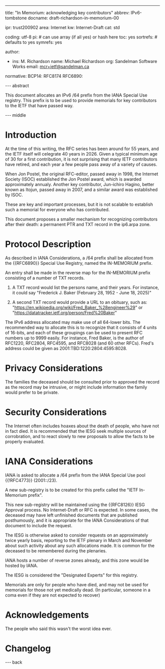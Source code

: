 ---
title: "In Memorium: acknowledging key contributors"
abbrev: IPv6-tombstone
docname: draft-richardson-in-memorium-00

ipr: trust200902
area: Internet
kw: Internet-Draft
cat: std

coding: utf-8
pi:    # can use array (if all yes) or hash here
  toc: yes
  sortrefs:   # defaults to yes
  symrefs: yes

author:

- ins: M. Richardson
  name: Michael Richardson
  org: Sandelman Software Works
  email: mcr+ietf@sandelman.ca

normative:
  BCP14: RFC8174
  RFC6890:

--- abstract

This document allocates an IPv6 /64 prefix from the IANA Special Use registry.
This prefix is to be used to provide memorials for key contributors to the IETF that have passed way.

--- middle

# Introduction

At the time of this writing, the RFC series has been around for 55 years, and the IETF itself will celegrate 40 years in 2026.
Given a typical minimum age of 30 for a first contribution, it is not surprising that many IETF contributors have retired, and each year a few people pass away of a variety of causes.

When Jon Postel, the original RFC-editor, passed away in 1998, the Internet Society (ISOC) established the Jon Postel award, which is awarded approximately annualy.
Another key contributor, Jun-ichiro Hagino, better known as Itojun, passed away in 2007, and a similar award was established by ISOC.

These are key and important processes, but it is not scalable to establish such a memorial for everyone who has contributed.

This document proposes a smaller mechanism for recognizing contributors after their death:  a permanent PTR and TXT record in the ip6.arpa zone.

# Protocol Description

As described in IANA Considerations, a /64 prefix shall be allocated from the {{RFC6890}} Special Use Registry, named the IN-MEMORIUM prefix.

An entry shall be made in the reverse map for the IN-MEMORIUM prefix consisting of a number of TXT records.

1. A TXT record would list the persons name, and their years.  For instance, it could say "Frederick J. Baker (February 28, 1952 - June 18, 2025)"

2. A second TXT record would provide a URL to an obituary, such as:
"https://en.wikipedia.org/wiki/Fred_Baker_%28engineer%29" or "https://datatracker.ietf.org/person/Fred%20Baker"

The IPv6 address allocated may make use of all 64-lower bits.
The recommended way to allocate this is to recognize that it consists of 4 units of 16-bits, and each of these groupings can be used to present RFC numbers up to 9999 easily.
For instance, Fred Baker, is the author of RFC1220, RFC2804, RFC4595, and RFC8028 (and 60 other RFCs).
Fred's address could be given as 2001:TBD:1220:2804:4595:8028.


# Privacy Considerations

The families the deceased should be consulted prior to approved the record as the record may be intrusive, or might include information the family would prefer to be private.

# Security Considerations

The Internet often includes hoaxes about the death of people, who have not in fact died.
It is recommended that the IESG seek multiple sources of corrobration, and to react slowly to new proposals to allow the facts to be properly evaluated.

# IANA Considerations

IANA is asked to allocate a /64 prefix from the IANA Special Use pool {{!RFC4773}}
(2001::/23).

A new sub-registry is to be created for this prefix called the "IETF In-Memorium prefix".

This new sub-registry will be maintained using the {{RFC8126}} IESG Approval process.
No Internet-Draft or RFC is expected.
In some cases, the deceased may have left unfinished documents that are published posthumously, and it is appropriate for the IANA Considerations of that document to include the request.

The IESG is otherwise asked to consider requests on an approximately twice yearly basis, reporting to the IETF plenary in March and November about such activity about any such allocations made.
It is common for the deceased to be remembered during the plenaries.

IANA hosts a number of reverse zones already, and this zone would be hosted by IANA.

The IESG is considered the "Designated Experts" for this registry.

Memorials are only for people who have died, and may not be used for memorials for those not yet medically dead.
(In particular, someone in a coma even if they are not expected to recover)

# Acknowledgements

The people who said this wasn't the worst idea ever.

# Changelog


--- back

